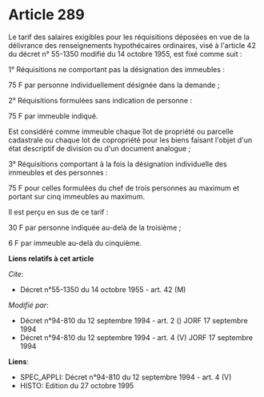 # Article 289

Le tarif des salaires exigibles pour les réquisitions déposées en vue de la délivrance des renseignements hypothécaires
ordinaires, visé à l'article 42 du décret n° 55-1350 modifié du 14 octobre 1955, est fixé comme suit :

1° Réquisitions ne comportant pas la désignation des immeubles :

75 F par personne individuellement désignée dans la demande ;

2° Réquisitions formulées sans indication de personne :

75 F par immeuble indiqué.

Est considéré comme immeuble chaque îlot de propriété ou parcelle cadastrale ou chaque lot de copropriété pour les biens
faisant l'objet d'un état descriptif de division ou d'un document analogue ;

3° Réquisitions comportant à la fois la désignation individuelle des immeubles et des personnes :

75 F pour celles formulées du chef de trois personnes au maximum et portant sur cinq immeubles au maximum.

Il est perçu en sus de ce tarif :

30 F par personne indiquée au-delà de la troisième ;

6 F par immeuble au-delà du cinquième.

**Liens relatifs à cet article**

_Cite_:

  - Décret n°55-1350 du 14 octobre 1955 - art. 42 (M)

_Modifié par_:

  - Décret n°94-810 du 12 septembre 1994 - art. 2 () JORF 17 septembre 1994
  - Décret n°94-810 du 12 septembre 1994 - art. 4 (V) JORF 17 septembre 1994

**Liens**:

  - SPEC_APPLI: Décret n°94-810 du 12 septembre 1994 - art. 4 (V)
  - HISTO: Edition du 27 octobre 1995
